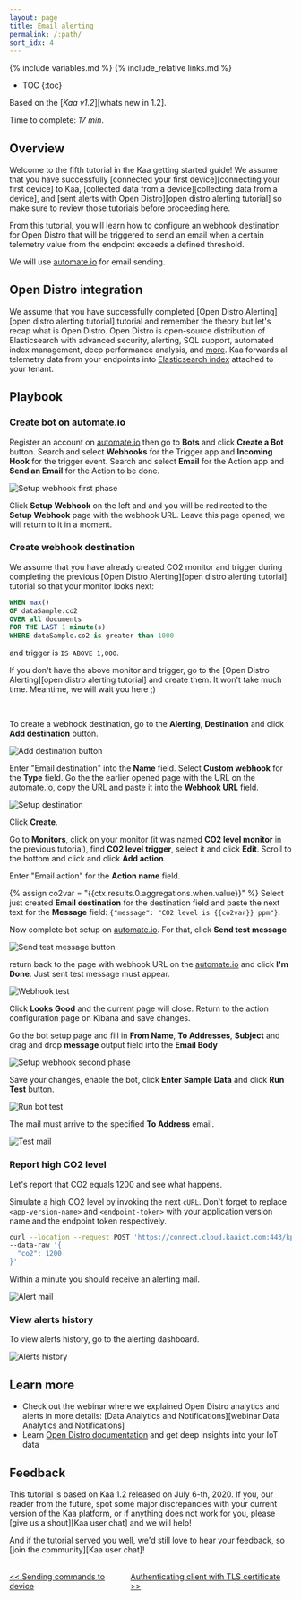 ```yaml
---
layout: page
title: Email alerting
permalink: /:path/
sort_idx: 4
---
```


{% include variables.md %}
{% include_relative links.md %}

* TOC
{:toc}

Based on the [*Kaa v1.2*][whats new in 1.2].

Time to complete: *17 min*.


## Overview

Welcome to the fifth tutorial in the Kaa getting started guide!
We assume that you have successfully [connected your first device][connecting your first device] to Kaa, [collected data from a device][collecting data from a device], and [sent alerts with Open Distro][open distro alerting tutorial] so make sure to review those tutorials before proceeding here.

From this tutorial, you will learn how to configure an webhook destination for Open Distro that will be triggered to send an email when a certain telemetry value from the endpoint exceeds a defined threshold.

We will use [automate.io](https://automate.io) for email sending.


## Open Distro integration

We assume that you have successfully completed [Open Distro Alerting][open distro alerting tutorial] tutorial and remember the theory but let's recap what is Open Distro.
Open Distro is open-source distribution of Elasticsearch with advanced security, alerting, SQL support, automated index management, deep performance analysis, and [more][open distro documentation].
Kaa forwards all telemetry data from your endpoints into [Elasticsearch index](https://www.elastic.co/blog/what-is-an-elasticsearch-index) attached to your tenant.


## Playbook


### Create bot on automate.io

Register an account on [automate.io](https://automate.io) then go to **Bots** and click **Create a Bot** button.
Search and select **Webhooks** for the Trigger app and **Incoming Hook** for the trigger event.
Search and select **Email** for the Action app and **Send an Email** for the Action to be done.

![Setup webhook first phase](attach/img/setup-bot-1.png)

Click **Setup Webhook** on the left and and you will be redirected to the **Setup Webhook** page with the webhook URL.
Leave this page opened, we will return to it in a moment.


### Create webhook destination

We assume that you have already created CO2 monitor and trigger during completing the previous [Open Distro Alerting][open distro alerting tutorial] tutorial so that your monitor looks next:

```sql
WHEN max()
OF dataSample.co2
OVER all documents
FOR THE LAST 1 minute(s)
WHERE dataSample.co2 is greater than 1000
```

and trigger is `IS ABOVE 1,000`.

If you don't have the above monitor and trigger, go to the [Open Distro Alerting][open distro alerting tutorial] and create them.
It won't take much time.
Meantime, we will wait you here ;)

<br/>

To create a webhook destination, go to the **Alerting**, **Destination** and click **Add destination** button.

![Add destination button](attach/img/add-destination-button.png)

Enter "Email destination" into the **Name** field.
Select **Custom webhook** for the **Type** field.
Go the the earlier opened page with the URL on the [automate.io](https://automate.io), copy the URL and paste it into the **Webhook URL** field.

![Setup destination](attach/img/setup-destination.png)

Click **Create**.

Go to **Monitors**, click on your monitor (it was named **CO2 level monitor** in the previous tutorial), find **CO2 level trigger**, select it and click **Edit**.
Scroll to the bottom and click and click **Add action**.

Enter "Email action" for the **Action name** field.
<!--== We use such trick since Jekyll treats pair of curly braces as variable ==-->
{% assign co2var = "{{ctx.results.0.aggregations.when.value}}" %}
Select just created **Email destination** for the destination field and paste the next text for the **Message** field: `{"message": "CO2 level is {{co2var}} ppm"}`.

Now complete bot setup on [automate.io](https://automate.io).
For that, click **Send test message**

![Send test message button](attach/img/send-test-message-button.png)

return back to the page with webhook URL on the [automate.io](https://automate.io) and click **I'm Done**.
Just sent test message must appear.

![Webhook test](attach/img/webhook-test.png)

Click **Looks Good** and the current page will close.
Return to the action configuration page on Kibana and save changes.

Go the bot setup page and fill in **From Name**, **To Addresses**, **Subject** and drag and drop **message** output field into the **Email Body** 

![Setup webhook second phase](attach/img/setup-bot-2.png)

Save your changes, enable the bot, click **Enter Sample Data** and click **Run Test** button.

![Run bot test](attach/img/run-bot-test.png)

The mail must arrive to the specified **To Address** email.

![Test mail](attach/img/test-mail.png)


### Report high CO2 level

Let's report that CO2 equals 1200 and see what happens.

Simulate a high CO2 level by invoking the next `cURL`.
Don't forget to replace `<app-version-name>` and `<endpoint-token>` with your application version name and the endpoint token respectively.

```bash
curl --location --request POST 'https://connect.cloud.kaaiot.com:443/kp1/<app-version-name>/dcx/<endpoint-token>/json' \
--data-raw '{
  "co2": 1200
}'
``` 

Within a minute you should receive an alerting mail.

![Alert mail](attach/img/alert-mail.png)


### View alerts history

To view alerts history, go to the alerting dashboard.

![Alerts history](attach/img/alert-history.png)


## Learn more

- Check out the webinar where we explained Open Distro analytics and alerts in more details: [Data Analytics and Notifications][webinar Data Analytics and Notifications]
- Learn [Open Distro documentation][open distro documentation] and get deep insights into your IoT data


## Feedback

This tutorial is based on Kaa 1.2 released on July 6-th, 2020.
If you, our reader from the future, spot some major discrepancies with your current version of the Kaa platform, or if anything does not work for you, please [give us a shout][Kaa user chat] and we will help!

And if the tutorial served you well, we'd still love to hear your feedback, so [join the community][Kaa user chat]!

<br/>
<div style="display: flex; justify-content: space-between;">
<div>
<a class="free_trial__button" href="{{sending_commands_to_device}}"><< Sending commands to device</a>
</div>
<div>
<a class="free_trial__button" href="{{authenticating_client_with_tls_certificate}}">Authenticating client with TLS certificate >></a>
</div>
</div>


[open distro documentation]: https://opendistro.github.io/for-elasticsearch-docs/
[create monitor]: https://opendistro.github.io/for-elasticsearch-docs/docs/alerting/monitors/#create-monitors
[create trigger]: https://opendistro.github.io/for-elasticsearch-docs/docs/alerting/monitors/#create-triggers
[create destination]: https://opendistro.github.io/for-elasticsearch-docs/docs/alerting/monitors/#create-destinations
[create action]: https://opendistro.github.io/for-elasticsearch-docs/docs/alerting/monitors/#add-actions
[slack webhook]: https://api.slack.com/messaging/webhooks
